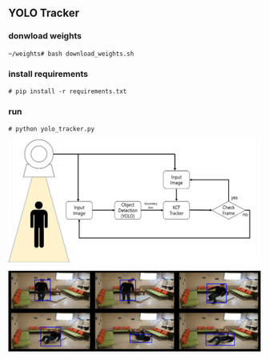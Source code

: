## YOLO Tracker


### donwload weights
```
~/weights# bash download_weights.sh
```

### install requirements
```
# pip install -r requirements.txt
```

### run
```
# python yolo_tracker.py
```

![](data/images/struc.png)

![](data/images/result.png)